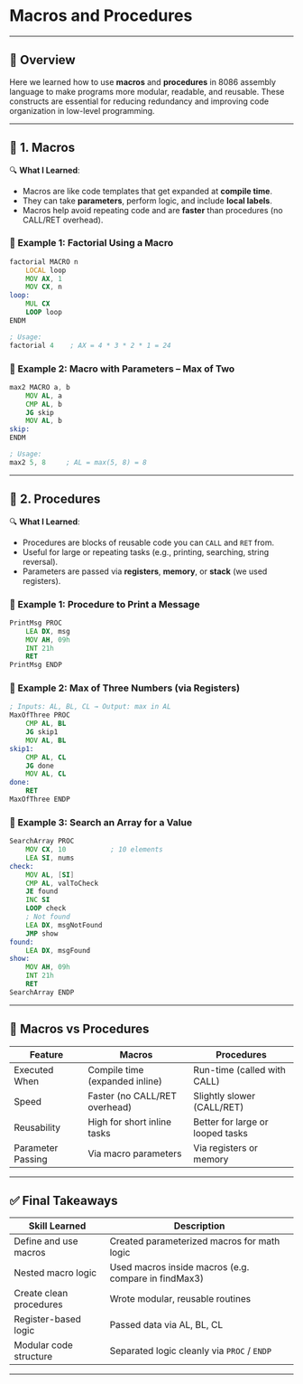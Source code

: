 # Macros and Procedures

---

## 📘 Overview

Here we learned how to use **macros** and **procedures** in 8086 assembly language to make programs more modular, readable, and reusable. These constructs are essential for reducing redundancy and improving code organization in low-level programming.

---

## 🧩 1. Macros

🔍 **What I Learned**:

- Macros are like code templates that get expanded at **compile time**.
- They can take **parameters**, perform logic, and include **local labels**.
- Macros help avoid repeating code and are **faster** than procedures (no CALL/RET overhead).

### 📌 Example 1: Factorial Using a Macro

```asm
factorial MACRO n
    LOCAL loop
    MOV AX, 1
    MOV CX, n
loop:
    MUL CX
    LOOP loop
ENDM

; Usage:
factorial 4    ; AX = 4 * 3 * 2 * 1 = 24
```

### 📌 Example 2: Macro with Parameters – Max of Two

```asm
max2 MACRO a, b
    MOV AL, a
    CMP AL, b
    JG skip
    MOV AL, b
skip:
ENDM

; Usage:
max2 5, 8     ; AL = max(5, 8) = 8
```

---

## 🔧 2. Procedures

🔍 **What I Learned**:

- Procedures are blocks of reusable code you can `CALL` and `RET` from.
- Useful for large or repeating tasks (e.g., printing, searching, string reversal).
- Parameters are passed via **registers**, **memory**, or **stack** (we used registers).

### 📌 Example 1: Procedure to Print a Message

```asm
PrintMsg PROC
    LEA DX, msg
    MOV AH, 09h
    INT 21h
    RET
PrintMsg ENDP
```

### 📌 Example 2: Max of Three Numbers (via Registers)

```asm
; Inputs: AL, BL, CL → Output: max in AL
MaxOfThree PROC
    CMP AL, BL
    JG skip1
    MOV AL, BL
skip1:
    CMP AL, CL
    JG done
    MOV AL, CL
done:
    RET
MaxOfThree ENDP
```

### 📌 Example 3: Search an Array for a Value

```asm
SearchArray PROC
    MOV CX, 10           ; 10 elements
    LEA SI, nums
check:
    MOV AL, [SI]
    CMP AL, valToCheck
    JE found
    INC SI
    LOOP check
    ; Not found
    LEA DX, msgNotFound
    JMP show
found:
    LEA DX, msgFound
show:
    MOV AH, 09h
    INT 21h
    RET
SearchArray ENDP
```

---

## 🔁 Macros vs Procedures

| Feature           | Macros                         | Procedures                       |
| ----------------- | ------------------------------ | -------------------------------- |
| Executed When     | Compile time (expanded inline) | Run-time (called with CALL)      |
| Speed             | Faster (no CALL/RET overhead)  | Slightly slower (CALL/RET)       |
| Reusability       | High for short inline tasks    | Better for large or looped tasks |
| Parameter Passing | Via macro parameters           | Via registers or memory          |

---

## ✅ Final Takeaways

| Skill Learned           | Description                                          |
| ----------------------- | ---------------------------------------------------- |
| Define and use macros   | Created parameterized macros for math logic          |
| Nested macro logic      | Used macros inside macros (e.g. compare in findMax3) |
| Create clean procedures | Wrote modular, reusable routines                     |
| Register-based logic    | Passed data via AL, BL, CL                           |
| Modular code structure  | Separated logic cleanly via `PROC` / `ENDP`          |

---
